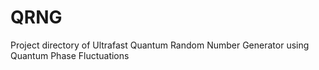 # QRNG
Project directory of Ultrafast Quantum Random Number Generator using Quantum Phase Fluctuations
